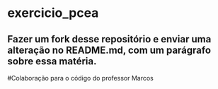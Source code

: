 # exercicio_pcea

## Fazer um fork desse repositório e enviar uma alteração no README.md, com um parágrafo sobre essa matéria.

#Colaboração para o código do professor Marcos
